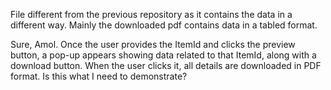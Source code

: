 File different from the previous repository as it contains the data in a different way.
Mainly the downloaded pdf contains data in a tabled format.

Sure, Amol. Once the user provides the ItemId and clicks the preview button, a pop-up appears showing data related to that ItemId, along with a download button. When the user clicks it, all details are downloaded in PDF format. Is this what I need to demonstrate?
